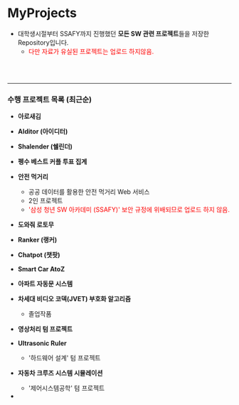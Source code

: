 # MyProjects

- 대학생시절부터 SSAFY까지 진행했던 **모든 SW 관련 프로젝트**들을 저장한 Repository입니다.
  - <span style="color:red">다만 자료가 유실된 프로젝트는 업로드 하지않음.</span>

<br/><br/>

---

### 수행 프로젝트 목록 (최근순)

- **아로새김**
- **AIditor (아이디터)**
- **Shalender (쉘린더)**
- **펭수 베스트 커플 투표 집계** 
- **안전 먹거리**
  - 공공 데이터를 활용한 안전 먹거리 Web 서비스
  - 2인 프로젝트
  - <span style="color:red">'삼성 청년 SW 아카데미 (SSAFY)' 보안 규정에 위배되므로 업로드 하지 않음.</span>



- **도와줘 로토무**
- **Ranker (랭커)**
- **Chatpot (챗팟)**
- **Smart Car AtoZ**
- **아파트 자동문 시스템**
- **차세대 비디오 코덱(JVET) 부호화 알고리즘** 
  - 졸업작품
- **영상처리 텀 프로젝트**
- **Ultrasonic Ruler** 
  - '하드웨어 설계' 텀 프로젝트



- **자동차 크루즈 시스템 시뮬레이션**
  - '제어시스템공학' 텀 프로젝트



- 